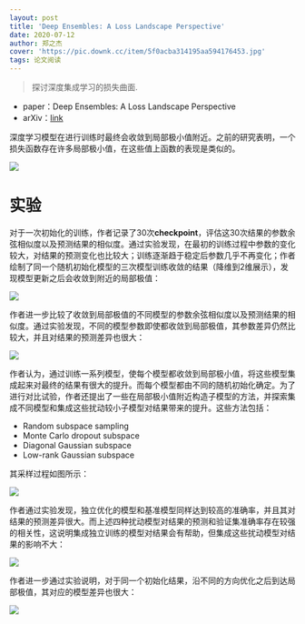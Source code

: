 ```yaml
---
layout: post
title: 'Deep Ensembles: A Loss Landscape Perspective'
date: 2020-07-12
author: 郑之杰
cover: 'https://pic.downk.cc/item/5f0acba314195aa594176453.jpg'
tags: 论文阅读
---
```


> 探讨深度集成学习的损失曲面.

- paper：Deep Ensembles: A Loss Landscape Perspective
- arXiv：[link](https://arxiv.org/abs/1912.02757v1)

深度学习模型在进行训练时最终会收敛到局部极小值附近。之前的研究表明，一个损失函数存在许多局部极小值，在这些值上函数的表现是类似的。

![](https://pic.downk.cc/item/5f0ad7db14195aa5941aa6a7.jpg)


# 实验

对于一次初始化的训练，作者记录了$30$次**checkpoint**，评估这$30$次结果的参数余弦相似度以及预测结果的相似度。通过实验发现，在最初的训练过程中参数的变化较大，对结果的预测变化也比较大；训练逐渐趋于稳定后参数几乎不再变化；作者绘制了同一个随机初始化模型的三次模型训练收敛的结果（降维到2维展示），发现模型更新之后会收敛到附近的局部极值：

![](https://pic.downk.cc/item/5f0adb2614195aa5941b79b7.jpg)

作者进一步比较了收敛到局部极值的不同模型的参数余弦相似度以及预测结果的相似度。通过实验发现，不同的模型参数即使都收敛到局部极值，其参数差异仍然比较大，并且对结果的预测差异也很大：

![](https://pic.downk.cc/item/5f0adbc114195aa5941ba0e6.jpg)

作者认为，通过训练一系列模型，使每个模型都收敛到局部极小值，将这些模型集成起来对最终的结果有很大的提升。而每个模型都由不同的随机初始化确定。为了进行对比试验，作者还提出了一些在局部极小值附近构造子模型的方法，并探索集成不同模型和集成这些扰动较小子模型对结果带来的提升。这些方法包括：
- Random subspace sampling
- Monte Carlo dropout subspace
- Diagonal Gaussian subspace
- Low-rank Gaussian subspace

其采样过程如图所示：

![](https://pic.downk.cc/item/5f0adc4a14195aa5941bc777.jpg)

作者通过实验发现，独立优化的模型和基准模型同样达到较高的准确率，并且其对结果的预测差异很大。而上述四种扰动模型对结果的预测和验证集准确率存在较强的相关性，这说明集成独立训练的模型对结果会有帮助，但集成这些扰动模型对结果的影响不大：

![](https://pic.downk.cc/item/5f0adc8414195aa5941bd66f.jpg)

作者进一步通过实验说明，对于同一个初始化结果，沿不同的方向优化之后到达局部极值，其对应的模型差异也很大：

![](https://pic.downk.cc/item/5f0ade4f14195aa5941c5e8e.jpg)

